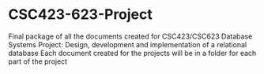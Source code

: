 # CSC423-623-Project
Final package of all the documents created for CSC423/CSC623 Database Systems Project: Design, development and implementation of a relational database
Each document created for the projects will be in a folder for each part of the project
